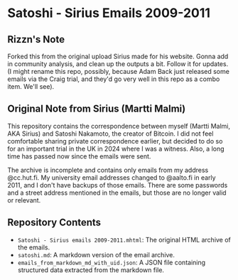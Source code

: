 # Satoshi - Sirius Emails 2009-2011

## Rizzn's Note

Forked this from the original upload Sirius made for his website. Gonna add in community analysis, and clean up the outputs a bit. Follow it for updates. (I might rename this repo, possibly, because Adam Back just released some emails via the Craig trial, and they'd go very well in this repo as a combo item. We'll see).

## Original Note from Sirius (Martti Malmi)

This repository contains the correspondence between myself (Martti Malmi, AKA Sirius) and Satoshi Nakamoto, the creator of Bitcoin. I did not feel comfortable sharing private correspondence earlier, but decided to do so for an important trial in the UK in 2024 where I was a witness. Also, a long time has passed now since the emails were sent. 

The archive is incomplete and contains only emails from my address @cc.hut.fi. My university email addresses changed to @aalto.fi in early 2011, and I don't have backups of those emails. There are some passwords and a street address mentioned in the emails, but those are no longer valid or relevant.

## Repository Contents

- `Satoshi - Sirius emails 2009-2011.mhtml`: The original HTML archive of the emails.
- `satoshi.md`: A markdown version of the email archive.
- `emails_from_markdown_md_with_uid.json`: A JSON file containing structured data extracted from the markdown file.
